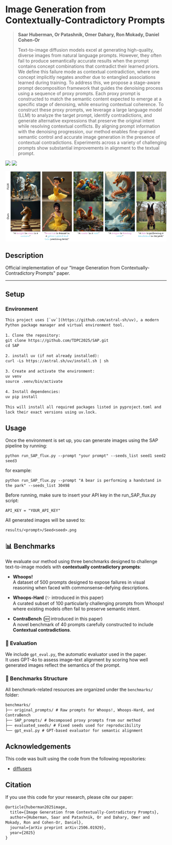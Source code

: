 # Image Generation from Contextually-Contradictory Prompts

> **Saar Huberman, Or Patashnik, Omer Dahary, Ron Mokady, Daniel Cohen-Or**
> 
> Text-to-image diffusion models excel at generating high-quality, diverse images from natural language prompts. However, they often fail to produce semantically accurate results when the prompt contains concept combinations that contradict their learned priors. We define this failure mode as contextual contradiction, where one concept implicitly negates another due to entangled associations learned during training. To address this, we propose a stage-aware prompt decomposition framework that guides the denoising process
using a sequence of proxy prompts. Each proxy prompt is constructed to match the semantic content expected to emerge at a specific
stage of denoising, while ensuring contextual coherence. To construct these proxy prompts, we leverage a large language model (LLM) to analyze the target prompt, identify contradictions, and generate alternative expressions that preserve the original intent while resolving contextual conflicts. By aligning prompt information with the denoising progression, our method enables fine-grained semantic control and accurate image generation in the presence of contextual contradictions. Experiments across a variety of challenging prompts show substantial improvements in alignment to the textual prompt.

<a href="https://tdpc2025.github.io/SAP/"><img src="https://img.shields.io/static/v1?label=Project&message=Website&color=red" height=20.5></a> 
<a href="https://arxiv.org/abs/2506.01929"><img src="https://img.shields.io/badge/arXiv-SAP-b31b1b.svg" height=20.5></a>
<!-- [![Hugging Face Spaces](https://img.shields.io/badge/%F0%9F%A4%97%20Hugging%20Face-Spaces-blue)](https://huggingface.co/spaces/omer11a/bounded-attention) -->

<p align="center">
<img src="images/teaser.jpg" width="800px"/>
</p>

## Description  
Official implementation of our "Image Generation from Contextually-Contradictory Prompts" paper.

---

## Setup

### Environment
```
This project uses [`uv`](https://github.com/astral-sh/uv), a modern Python package manager and virtual environment tool.

1. Clone the repository:
git clone https://github.com/TDPC2025/SAP.git
cd SAP

2. install uv (if not already installed):
curl -Ls https://astral.sh/uv/install.sh | sh

3. Create and activate the environment:
uv venv
source .venv/bin/activate

4. Install dependencies:
uv pip install

This will install all required packages listed in pyproject.toml and lock their exact versions using uv.lock.
```

## Usage
Once the environment is set up, you can generate images using the SAP pipeline by running:
```
python run_SAP_flux.py --prompt "your prompt" --seeds_list seed1 seed2 seed3
```

for example:
```
python run_SAP_flux.py --prompt "A bear is performing a handstand in the park" --seeds_list 30498
```

Before running, make sure to insert your API key in the run_SAP_flux.py script:
```
API_KEY = "YOUR_API_KEY"
```
All generated images will be saved to:
```
results/<prompt>/Seed<seed>.png
```
## 📊 Benchmarks

We evaluate our method using three benchmarks designed to challenge text-to-image models with **contextually contradictory prompts**:

- **Whoops!**  
  A dataset of 500 prompts designed to expose failures in visual reasoning when faced with commonsense-defying descriptions.

- **Whoops-Hard** (✨ introduced in this paper)  
  A curated subset of 100 particularly challenging prompts from Whoops! where existing models often fail to preserve semantic intent.

- **ContraBench** (🆕 introduced in this paper)  
  A novel benchmark of 40 prompts carefully constructed to include **Contextual contradictions**.

### 🧪 Evaluation

We include `gpt_eval.py`, the automatic evaluator used in the paper.  
It uses GPT-4o to assess image–text alignment by scoring how well generated images reflect the semantics of the prompt.


### 📁 Benchmarks Structure

All benchmark-related resources are organized under the `benchmarks/` folder:

```
benchmarks/
├── original_prompts/ # Raw prompts for Whoops!, Whoops-Hard, and ContraBench
├── SAP_prompts/ # Decomposed proxy prompts from our method
├── evaluated_seeds/ # Fixed seeds used for reproducibility
└── gpt_eval.py # GPT-based evaluator for semantic alignment
```

## Acknowledgements 

This code was built using the code from the following repositories:
- [diffusers](https://github.com/huggingface/diffusers)

## Citation

If you use this code for your research, please cite our paper:

```
@article{huberman2025image,
  title={Image Generation from Contextually-Contradictory Prompts},
  author={Huberman, Saar and Patashnik, Or and Dahary, Omer and Mokady, Ron and Cohen-Or, Daniel},
  journal={arXiv preprint arXiv:2506.01929},
  year={2025}
}
```